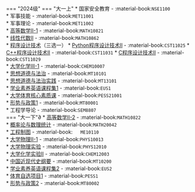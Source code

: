 === "2024级"
    === "大一上"
        * 国家安全教育 - :material-book:`NSE1100`  
        * 军事技能 - :material-book:`MET11001`  
        * 军事理论 - :material-book:`MET11002`  
        * [高等数学Ⅱ-1](../../课程/高等数学.md) - :material-book:`MATH10821`  
        * [线性代数Ⅱ](../../课程/线性代数.md) - :material-book:`MATH10862`  
        * [程序设计技术](../../课程/程序设计技术/index.md)（三选一）
            * [Python程序设计技术Ⅱ](../../课程/程序设计技术/程序设计技术（基于Python）.md) - :material-book:`CST11025`
            * [C++程序设计技术Ⅱ](../../课程/程序设计技术/程序设计技术（基于C++）.md) - :material-book:`CST11031`
            * [C程序设计技术Ⅱ](../../课程/程序设计技术/程序设计技术（基于C++）.md) - :material-book:`CST11029`  
        * [大学化学Ⅲ-1](../../课程/大学化学.md) - :material-book:`CHEM10007`  
        * [思想道德与法治](../../课程/思想道德与法治.md) - :material-book:`MT10101`  
        * [思想道德与法治实践](../../课程/思想道德与法治实践.md) - :material-book:`MT13101`  
        * [学业素养英语课程集1](../../课程/英语.md) - :material-book:`EUS1`  
        * [大学体育核心素质课](../../课程/体育/index.md) - :material-book:`PESS21001`  
        * [形势与政策1](../../课程/形势与政策.md) - :material-book:`MT80001`  
        * 工程学导论 - :material-book:`SEM8807`  
    === "大一下"∂
        * [高等数学Ⅱ-2](../../课程/高等数学.md) - :material-book:`MATH10822`  
        * [概率论与数理统计](../../课程/概率论与数理统计.md) - :material-book:`MATH20042`  
        * [工程制图](../../课程/工程制图.md) - :material-book:`	ME10110`  
        * [大学物理Ⅱ-1](../../课程/大学物理.md) - :material-book:`PHYS10013`  
        * [大学物理实验](../../课程/大学物理实验.md) - :material-book:`PHYS12010`  
        * [大学化学实验Ⅱ](../../课程/大学化学实验.md) - :material-book:`CHEM12003`  
        * [中国近现代史纲要](../../课程/中国近现代史纲要.md) - :material-book:`MT10200`  
        * [学业素养英语课程集2](../../课程/英语.md) - :material-book:`EUS2`  
        * [体育自选项目1](../../课程/体育/index.md) - :material-book:`PESS1`  
        * [形势与政策2](../../课程/形势与政策.md) - :material-book:`MT80002`  